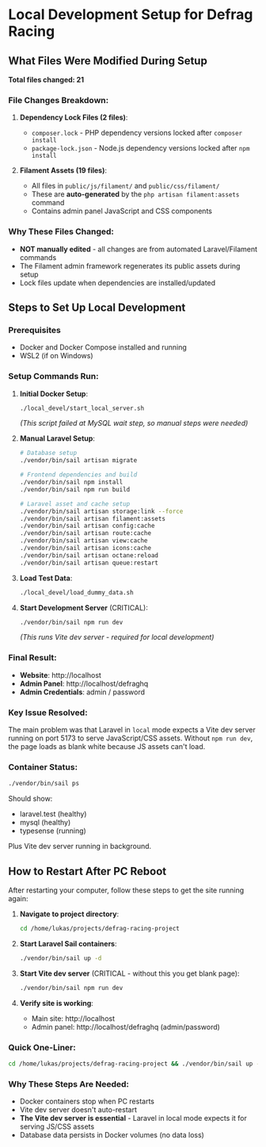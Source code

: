 # Local Development Setup for Defrag Racing

## What Files Were Modified During Setup

**Total files changed: 21**

### File Changes Breakdown:

1. **Dependency Lock Files (2 files)**:
   - `composer.lock` - PHP dependency versions locked after `composer install`
   - `package-lock.json` - Node.js dependency versions locked after `npm install`

2. **Filament Assets (19 files)**:
   - All files in `public/js/filament/` and `public/css/filament/`
   - These are **auto-generated** by the `php artisan filament:assets` command
   - Contains admin panel JavaScript and CSS components

### Why These Files Changed:
- **NOT manually edited** - all changes are from automated Laravel/Filament commands
- The Filament admin framework regenerates its public assets during setup
- Lock files update when dependencies are installed/updated

## Steps to Set Up Local Development

### Prerequisites
- Docker and Docker Compose installed and running
- WSL2 (if on Windows)

### Setup Commands Run:

1. **Initial Docker Setup**:
   ```bash
   ./local_devel/start_local_server.sh
   ```
   *(This script failed at MySQL wait step, so manual steps were needed)*

2. **Manual Laravel Setup**:
   ```bash
   # Database setup
   ./vendor/bin/sail artisan migrate

   # Frontend dependencies and build
   ./vendor/bin/sail npm install
   ./vendor/bin/sail npm run build

   # Laravel asset and cache setup
   ./vendor/bin/sail artisan storage:link --force
   ./vendor/bin/sail artisan filament:assets
   ./vendor/bin/sail artisan config:cache
   ./vendor/bin/sail artisan route:cache
   ./vendor/bin/sail artisan view:cache
   ./vendor/bin/sail artisan icons:cache
   ./vendor/bin/sail artisan octane:reload
   ./vendor/bin/sail artisan queue:restart
   ```

3. **Load Test Data**:
   ```bash
   ./local_devel/load_dummy_data.sh
   ```

4. **Start Development Server** (CRITICAL):
   ```bash
   ./vendor/bin/sail npm run dev
   ```
   *(This runs Vite dev server - required for local development)*

### Final Result:
- **Website**: http://localhost
- **Admin Panel**: http://localhost/defraghq
- **Admin Credentials**: admin / password

### Key Issue Resolved:
The main problem was that Laravel in `local` mode expects a Vite dev server running on port 5173 to serve JavaScript/CSS assets. Without `npm run dev`, the page loads as blank white because JS assets can't load.

### Container Status:
```bash
./vendor/bin/sail ps
```
Should show:
- laravel.test (healthy)
- mysql (healthy)
- typesense (running)

Plus Vite dev server running in background.

## How to Restart After PC Reboot

After restarting your computer, follow these steps to get the site running again:

1. **Navigate to project directory**:
   ```bash
   cd /home/lukas/projects/defrag-racing-project
   ```

2. **Start Laravel Sail containers**:
   ```bash
   ./vendor/bin/sail up -d
   ```

3. **Start Vite dev server** (CRITICAL - without this you get blank page):
   ```bash
   ./vendor/bin/sail npm run dev
   ```

4. **Verify site is working**:
   - Main site: http://localhost
   - Admin panel: http://localhost/defraghq (admin/password)

### Quick One-Liner:
```bash
cd /home/lukas/projects/defrag-racing-project && ./vendor/bin/sail up -d && ./vendor/bin/sail npm run dev
```

### Why These Steps Are Needed:
- Docker containers stop when PC restarts
- Vite dev server doesn't auto-restart
- **The Vite dev server is essential** - Laravel in local mode expects it for serving JS/CSS assets
- Database data persists in Docker volumes (no data loss)